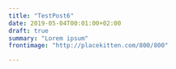 ```yaml
---
title: "TestPost6"
date: 2019-05-04T00:01:00+02:00
draft: true
summary: "Lorem ipsum"
frontimage: "http://placekitten.com/800/800"

---
```


